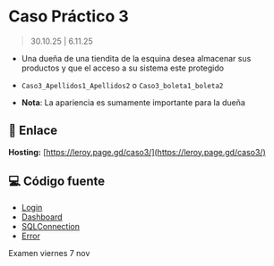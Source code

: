 # Caso Práctico 3
> 30.10.25 | 6.11.25

- Una dueña de una tiendita de la esquina desea almacenar 
sus productos y que el acceso a su sistema este protegido

- `Caso3_Apellidos1_Apellidos2` o `Caso3_boleta1_boleta2`

- **Nota**: La apariencia es sumamente importante para la dueña

## 🔗 Enlace

**Hosting:** [https://leroy.page.gd/caso3/](https://leroy.page.gd/caso3/)

## 💻 Código fuente

- [Login](./login.php)
- [Dashboard](./dashboard.php)
- [SQLConnection](./mysqli_aux.php)
- [Error](./error.php)

Examen viernes 7 nov
